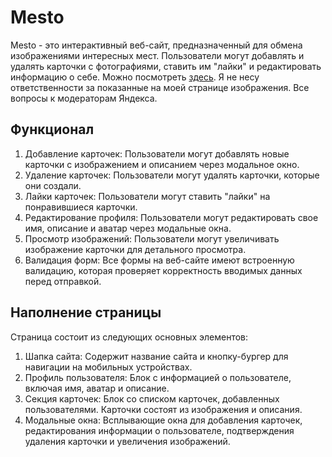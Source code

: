 # Mesto
Mesto - это интерактивный веб-сайт, предназначенный для обмена изображениями интересных мест. Пользователи могут добавлять и удалять карточки с фотографиями, ставить им "лайки" и редактировать информацию о себе. 
Можно посмотреть [здесь](https://wardenclock1759.github.io/mesto/).
Я не несу ответственности за показанные на моей странице изображения. Все вопросы к модераторам Яндекса.

## Функционал
1. Добавление карточек: Пользователи могут добавлять новые карточки с изображением и описанием через модальное окно.
2. Удаление карточек: Пользователи могут удалять карточки, которые они создали.
3. Лайки карточек: Пользователи могут ставить "лайки" на понравившиеся карточки.
4. Редактирование профиля: Пользователи могут редактировать свое имя, описание и аватар через модальные окна.
5. Просмотр изображений: Пользователи могут увеличивать изображение карточки для детального просмотра.
6. Валидация форм: Все формы на веб-сайте имеют встроенную валидацию, которая проверяет корректность вводимых данных перед отправкой.

## Наполнение страницы
Страница состоит из следующих основных элементов:
1. Шапка сайта: Содержит название сайта и кнопку-бургер для навигации на мобильных устройствах.
2. Профиль пользователя: Блок с информацией о пользователе, включая имя, аватар и описание.
3. Секция карточек: Блок со списком карточек, добавленных пользователями. Карточки состоят из изображения и описания.
4. Модальные окна: Всплывающие окна для добавления карточек, редактирования информации о пользователе, подтверждения удаления карточки и увеличения изображений.
